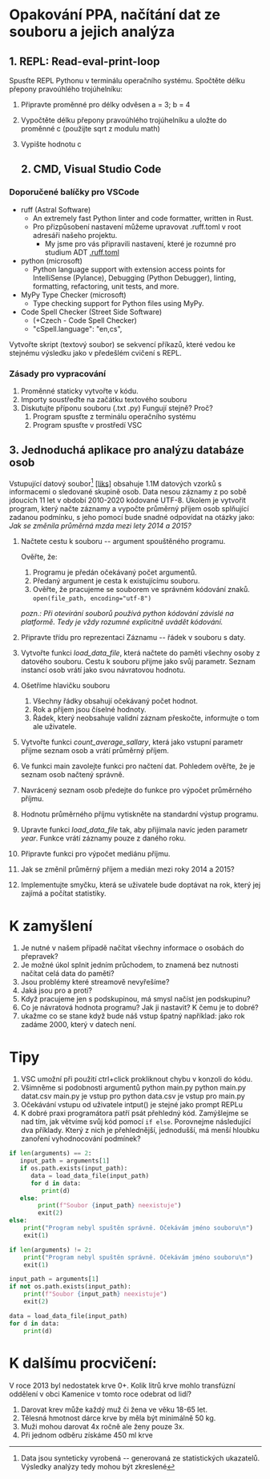 # Opakování PPA, načítání dat ze souboru a jejich analýza

## 1. REPL: Read-eval-print-loop

Spusťte REPL Pythonu v terminálu operačního systému. Spočtěte délku přepony pravoúhlého trojúhelníku:

1. Připravte proměnné pro délky odvěsen a = 3; b = 4
2. Vypočtěte délku přepony pravoúhlého trojúhelníku a uložte do proměnné c
   (použijte sqrt z modulu math)
3. Vypište hodnotu c

   ## 2. CMD, Visual Studio Code

### Doporučené balíčky pro VSCode

- ruff (Astral Software)
  - An extremely fast Python linter and code formatter, written in Rust.
  - Pro přizpůsobení nastavení můžeme upravovat .ruff.toml v root adresáři našeho projektu.
    - My jsme pro vás připravili nastavení, které je rozumné pro studium ADT [.ruff.toml](../.ruff.toml)
- python (microsoft)
  - Python language support with extension access points for IntelliSense (Pylance), Debugging (Python Debugger), linting, formatting, refactoring, unit tests, and more.
- MyPy Type Checker (microsoft)
  - Type checking support for Python files using MyPy.
- Code Spell Checker (Street Side Software)
  - (+Czech - Code Spell Checker)
  - "cSpell.language": "en,cs",

Vytvořte skript (textový soubor) se sekvencí příkazů, které vedou ke stejnému výsledku jako v předešlém cvičení s REPL.

### Zásady pro vypracování

1. Proměnné staticky vytvořte v kódu.
2. Importy soustřeďte na začátku textového souboru
3. Diskutujte příponu souboru (.txt .py) Fungují stejně? Proč?
    1. Program spusťte z terminálu operačního systému
    2. Program spusťte v prostředí VSC


## 3. Jednoduchá aplikace pro analýzu databáze osob

Vstupující datový soubor[^1] [[liks]](https://liks.fav.zcu.cz/adt/exam/service/download-data?filename=data-salaries-years-100Ksh.csv) obsahuje 1.1M datových vzorků s informacemi o sledované skupině osob. Data nesou záznamy z po sobě jdoucích 11 let v období 2010-2020 kódované UTF-8.
Úkolem je vytvořit program, který načte záznamy a vypočte průměrný příjem osob splňující zadanou podmínku, s
jeho pomocí bude snadné odpovídat na otázky jako:
_Jak se změnila průměrná mzda mezi lety 2014 a 2015?_

[^1]: Data jsou synteticky vyrobená -- generovaná ze statistických ukazatelů. Výsledky analýzy tedy mohou být zkreslené

1. Načtete cestu k souboru -- argument spouštěného programu.

   Ověřte, že:
    1. Programu je předán očekávaný počet argumentů.
    2. Předaný argument je cesta k existujícímu souboru.
    3. Ověřte, že pracujeme se souborem ve správném kódování znaků. `open(file_path, encoding="utf-8")`

    _pozn.: Při otevírání souborů používá python kódování závislé na platformě. Tedy je vždy rozumné explicitně uvádět kódování._

2. Připravte třídu pro reprezentaci Záznamu -- řádek v souboru s daty.
3. Vytvořte funkci _load\_data\_file_, která načtete do paměti všechny osoby z datového souboru. Cestu k souboru
      přijme jako svůj parametr. Seznam instancí osob vrátí jako svou návratovou hodnotu.

4. Ošetříme hlavičku souboru
      1. Všechny řádky obsahují očekávaný počet hodnot.
      2. Rok a příjem jsou číselné hodnoty.
      3. Řádek, který neobsahuje validní záznam přeskočte, informujte o tom ale uživatele.
5. Vytvořte funkci _count\_average\_sallary_, která jako vstupní parametr přijme seznam osob a vrátí průměrný
   příjem.
6. Ve funkci main zavolejte funkci pro načtení dat. Pohledem ověřte, že je seznam osob načtený správně.
7. Navrácený seznam osob předejte do funkce pro výpočet průměrného příjmu.
8. Hodnotu průměrného příjmu vytiskněte na standardní výstup programu.
9. Upravte funkci _load\_data\_file_ tak, aby přijímala navíc jeden parametr $year$. Funkce vrátí záznamy
   pouze z daného roku.
10. Připravte funkci pro výpočet mediánu příjmu.

11. Jak se změnil průměrný příjem a medián mezi roky 2014 a 2015?
12. Implementujte smyčku, která se uživatele bude doptávat na rok, který jej zajímá a počítat statistiky.

# K zamyšlení

1. Je nutné v našem případě načítat všechny informace o osobách do přepravek?
2. Je možné úkol splnit jedním průchodem, to znamená bez nutnosti načítat celá data do paměti?
3. Jsou problémy které streamově nevyřešíme?
4. Jaká jsou pro a proti? 
5. Když pracujeme jen s podskupinou, má smysl načíst jen podskupinu?
6. Co je návratová hodnota programu? Jak ji nastavit? K čemu je to dobré?
7. ukažme co se stane když bude náš vstup špatný například: jako rok zadáme 2000, který v datech není.

# Tipy

1. VSC umožní při použití ctrl+click prokliknout chybu v konzoli do kódu.
2. Všimněme si podobnosti argumentů python main.py python main.py datat.csv main.py je vstup pro python data.csv je
   vstup pro main.py
3. Očekávání vstupu od uživatele intput() je stejné jako prompt REPLu
4. K dobré praxi programátora patří psát přehledný kód. Zamýšlejme se nad tím, jak větvíme svůj kód pomocí `if else`. Porovnejme následující dva příklady. Který z nich je přehlednější, jednodušší, má menší hloubku zanoření vyhodnocování podmínek?


```python
if len(arguments) == 2:
   input_path = arguments[1]
   if os.path.exists(input_path):
      data = load_data_file(input_path)
      for d in data:
         print(d)
   else:
        print(f"Soubor {input_path} neexistuje")
        exit(2)
else:
    print("Program nebyl spuštěn správně. Očekávám jméno souboru\n")
    exit(1)
```
```python 
if len(arguments) != 2:
    print("Program nebyl spuštěn správně. Očekávám jméno souboru\n")
    exit(1)

input_path = arguments[1]
if not os.path.exists(input_path):
    print(f"Soubor {input_path} neexistuje")
    exit(2)

data = load_data_file(input_path)
for d in data:
    print(d)
```

# K dalšímu procvičení:
V roce 2013 byl nedostatek krve 0+. Kolik litrů krve mohlo transfúzní oddělení v obci Kamenice v tomto roce odebrat od lidí?
   1. Darovat krev může každý muž či žena ve věku 18-65 let.
   2. Tělesná hmotnost dárce krve by měla být minimálně 50 kg.
   3. Muži mohou darovat 4x ročně ale ženy pouze 3x.
   4. Při jednom odběru získáme 450 ml krve

